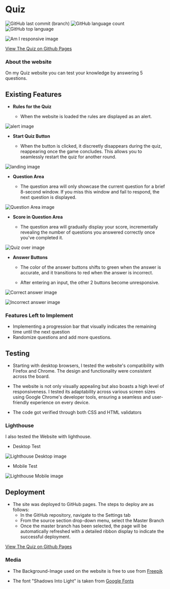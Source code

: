 # Quiz

![GitHub last commit (branch)](https://img.shields.io/github/last-commit/Novak030/Second-Project/main) ![GitHub language count](https://img.shields.io/github/languages/count/Novak030/Second-Project) ![GitHub top language](https://img.shields.io/github/languages/top/Novak030/Second-Project)

![Am I responsive image](https://novak030.github.io/second-project//documentation/responsive.png)

[View The Quiz on Github Pages](https://github.com/Novak030/second-project)

### About the website

On my Quiz website you can test your knowledge by answering 5 questions.

## Existing Features

- __Rules for the Quiz__
  
  - When the website is loaded the rules are displayed as an alert.

![alert image](https://novak030.github.io/second-project//documentation/alert.png)

- __Start Quiz Button__
  
  - When the button is clicked, it discreetly disappears during the quiz, reappearing once the game concludes. This allows you to seamlessly restart the quiz for another round.

![landing image](https://novak030.github.io/second-project//documentation/landing.png)

- __Question Area__

  - The question area will only showcase the current question for a brief 8-second window. If you miss this window and fail to respond, the next question is displayed.

![Question Area image](https://novak030.github.io/second-project//documentation/question.png)

- __Score in Question Area__

  - The question area will gradually display your score, incrementally revealing the number of questions you answered correctly once you've completed it.

![Quiz over image](https://novak030.github.io/second-project//documentation/over.png)


- __Answer Buttons__
  
  - The color of the answer buttons shifts to green when the answer is accurate, and it transitions to red when the answer is incorrect.
  
  - After entering an input, the other 2 buttons become unresponsive.
  

![Correct answer image](https://novak030.github.io/second-project//documentation/correct.png)



![Incorrect answer image](https://novak030.github.io/second-project//documentation/wrong.png)


### Features Left to Implement

- Implementing a progression bar that visually indicates the remaining time until the next question
- Randomize questions and add more questions.


## Testing

- Starting with desktop browsers, I tested the website's compatibility with Firefox and Chrome. The design and functionality were consistent across the board.
  
- The website is not only visually appealing but also boasts a high level of responsiveness. I tested its adaptability across various screen sizes using Google Chrome's developer tools, ensuring a seamless and user-friendly experience on every device.

- The code got verified through both CSS and HTML validators

### Lighthouse

I also tested the Website with lighthouse.
- Desktop Test

![Lighthouse Desktop image](https://novak030.github.io/second-project//documentation/desktoplighthouse.png)

- Mobile Test
 
![Lighthouse Mobile image](https://novak030.github.io/second-project//documentation/mobilelighthouse.png)

## Deployment

- The site was deployed to GitHub pages. The steps to deploy are as follows:
  - In the GitHub repository, navigate to the Settings tab
  - From the source section drop-down menu, select the Master Branch
  - Once the master branch has been selected, the page will be automatically refreshed with a detailed ribbon display to indicate the successful deployment.

[View The Quiz on Github Pages](https://github.com/Novak030/second-project)

### Media

- The Background-Image used on the website is free to use from [Freepik](https://www.freepik.com/)
  
- The font "Shadows Into Light" is taken from 
 [Google Fonts](https://fonts.google.com/)